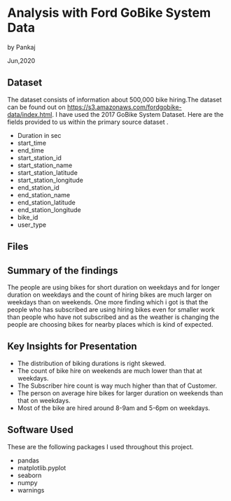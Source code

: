 # Analysis with Ford GoBike System Data
by Pankaj 

Jun,2020

## Dataset

The dataset consists of information about 500,000 bike hiring.The dataset can be found out on https://s3.amazonaws.com/fordgobike-data/index.html. I have used the 2017 GoBike System Dataset.
Here are the fields provided to us within the primary source dataset . 

- Duration in sec
- start_time
- end_time                 
- start_station_id         
- start_station_name       
- start_station_latitude   
- start_station_longitude  
- end_station_id           
- end_station_name         
- end_station_latitude    
- end_station_longitude    
- bike_id
- user_type

## Files 



## Summary of the findings
The people are using bikes for short duration on weekdays and for longer duration on weekdays and the count of hiring bikes are much larger on weekdays than on weekends. One more finding which i got is that the people who has subscribed are using hiring bikes even for smaller work than people who have not subscribed and as the weather is changing the people are choosing bikes for nearby places which is kind of expected.

## Key Insights for Presentation

- The distribution of biking durations is right skewed. 
- The count of bike hire on weekends are much lower than that at weekdays.
- The Subscriber hire count is way much higher than that of Customer.
- The person on average hire bikes for larger duration on weekends than that on weekdays.
- Most of the bike are hired around 8-9am and 5-6pm on weekdays.

## Software Used
These are the following packages I used throughout this project.

- pandas 
- matplotlib.pyplot 
- seaborn 
- numpy
- warnings


